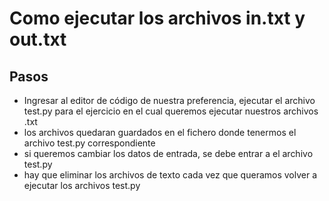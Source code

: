 # Como ejecutar los archivos in.txt y out.txt
## Pasos
- Ingresar al editor de código de nuestra preferencia, ejecutar el archivo test.py para el ejercicio en el cual queremos ejecutar nuestros archivos .txt
- los archivos quedaran guardados en el fichero donde tenermos el archivo test.py correspondiente 
- si queremos cambiar los datos de entrada, se debe entrar a el archivo test.py
- hay que eliminar los archivos de texto cada vez que queramos volver a ejecutar los archivos test.py
